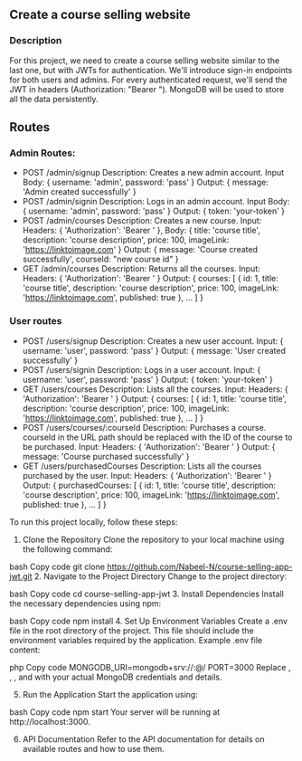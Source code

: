 ## Create a course selling website

### Description

For this project, we need to create a course selling website similar to the last one, but with JWTs for authentication. We'll introduce sign-in endpoints for both users and admins. For every authenticated request, we'll send the JWT in headers (Authorization: "Bearer <actual token>"). MongoDB will be used to store all the data persistently.

## Routes

### Admin Routes:

- POST /admin/signup
  Description: Creates a new admin account.
  Input Body: { username: 'admin', password: 'pass' }
  Output: { message: 'Admin created successfully' }
- POST /admin/signin
  Description: Logs in an admin account.
  Input Body: { username: 'admin', password: 'pass' }
  Output: { token: 'your-token' }
- POST /admin/courses
  Description: Creates a new course.
  Input: Headers: { 'Authorization': 'Bearer <your-token>' }, Body: { title: 'course title', description: 'course description', price: 100, imageLink: 'https://linktoimage.com' }
  Output: { message: 'Course created successfully', courseId: "new course id" }
- GET /admin/courses
  Description: Returns all the courses.
  Input: Headers: { 'Authorization': 'Bearer <your-token>' }
  Output: { courses: [ { id: 1, title: 'course title', description: 'course description', price: 100, imageLink: 'https://linktoimage.com', published: true }, ... ] }

### User routes

- POST /users/signup
  Description: Creates a new user account.
  Input: { username: 'user', password: 'pass' }
  Output: { message: 'User created successfully' }
- POST /users/signin
  Description: Logs in a user account.
  Input: { username: 'user', password: 'pass' }
  Output: { token: 'your-token' }
- GET /users/courses
  Description: Lists all the courses.
  Input: Headers: { 'Authorization': 'Bearer <your-token>' }
  Output: { courses: [ { id: 1, title: 'course title', description: 'course description', price: 100, imageLink: 'https://linktoimage.com', published: true }, ... ] }
- POST /users/courses/:courseId
  Description: Purchases a course. courseId in the URL path should be replaced with the ID of the course to be purchased.
  Input: Headers: { 'Authorization': 'Bearer <your-token>' }
  Output: { message: 'Course purchased successfully' }
- GET /users/purchasedCourses
  Description: Lists all the courses purchased by the user.
  Input: Headers: { 'Authorization': 'Bearer <your-token>' }
  Output: { purchasedCourses: [ { id: 1, title: 'course title', description: 'course description', price: 100, imageLink: 'https://linktoimage.com', published: true }, ... ] }


To run this project locally, follow these steps:

1. Clone the Repository
Clone the repository to your local machine using the following command:

bash
Copy code
git clone https://github.com/Nabeel-N/course-selling-app-jwt.git
2. Navigate to the Project Directory
Change to the project directory:

bash
Copy code
cd course-selling-app-jwt
3. Install Dependencies
Install the necessary dependencies using npm:

bash
Copy code
npm install
4. Set Up Environment Variables
Create a .env file in the root directory of the project. This file should include the environment variables required by the application. Example .env file content:

php
Copy code
MONGODB_URI=mongodb+srv://<username>:<password>@<cluster-address>/<database>
PORT=3000
Replace <username>, <password>, <cluster-address>, and <database> with your actual MongoDB credentials and details.

5. Run the Application
Start the application using:

bash
Copy code
npm start
Your server will be running at http://localhost:3000.

6. API Documentation
Refer to the API documentation for details on available routes and how to use them.

